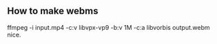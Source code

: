 How to make webms
-----------------

ffmpeg -i input.mp4 -c:v libvpx-vp9 -b:v 1M -c:a libvorbis output.webm
nice.
